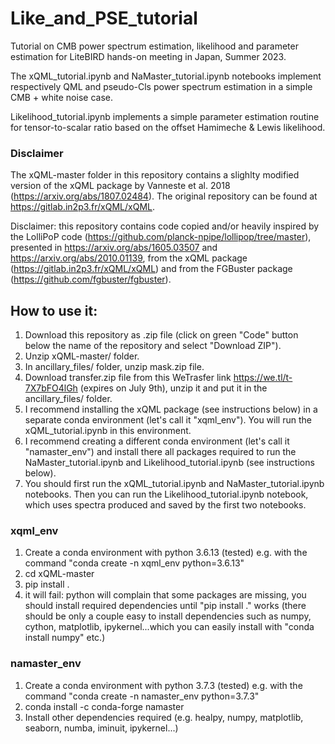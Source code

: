 # Like_and_PSE_tutorial
Tutorial on CMB power spectrum estimation, likelihood and parameter estimation for LiteBIRD hands-on meeting in Japan, Summer 2023.

The xQML_tutorial.ipynb and NaMaster_tutorial.ipynb notebooks implement respectively QML and pseudo-Cls power spectrum estimation in a simple CMB + white noise case.

Likelihood_tutorial.ipynb implements a simple parameter estimation routine for tensor-to-scalar ratio based on the offset Hamimeche & Lewis likelihood.


### Disclaimer
The xQML-master folder in this repository contains a slighlty modified version of the xQML package by Vanneste et al. 2018 (https://arxiv.org/abs/1807.02484). The original repository can be found at https://gitlab.in2p3.fr/xQML/xQML.

Disclaimer: this repository contains code copied and/or heavily inspired by the LolliPoP code (https://github.com/planck-npipe/lollipop/tree/master), presented in https://arxiv.org/abs/1605.03507 and https://arxiv.org/abs/2010.01139, from the xQML package (https://gitlab.in2p3.fr/xQML/xQML) and from the FGBuster package (https://github.com/fgbuster/fgbuster).


## How to use it:
1. Download this repository as .zip file (click on green "Code" button below the name of the repository and select "Download ZIP").
2. Unzip xQML-master/ folder.
3. In ancillary_files/ folder, unzip mask.zip file.
4. Download transfer.zip file from this WeTrasfer link https://we.tl/t-7X7bFO4lGh (expires on July 9th), unzip it and put it in the ancillary_files/ folder.
5. I recommend installing the xQML package (see instructions below) in a separate conda environment (let's call it "xqml_env"). You will run the xQML_tutorial.ipynb in this environment.
6. I recommend creating a different conda environment (let's call it "namaster_env") and install there all packages required to run the NaMaster_tutorial.ipynb and Likelihood_tutorial.ipynb (see instructions below).
7. You should first run the xQML_tutorial.ipynb and NaMaster_tutorial.ipynb notebooks. Then you can run the Likelihood_tutorial.ipynb notebook, which uses spectra produced and saved by the first two notebooks.

### xqml_env
1. Create a conda environment with python 3.6.13 (tested) e.g. with the command "conda create -n xqml_env python=3.6.13"
2. cd xQML-master
3. pip install .
4. it will fail: python will complain that some packages are missing, you should install required dependencies until "pip install ." works (there should be only a couple easy to install dependencies such as numpy, cython, matplotlib, ipykernel...which you can easily install with "conda install numpy" etc.)

### namaster_env
1. Create a conda environment with python 3.7.3 (tested) e.g. with the command "conda create -n namaster_env python=3.7.3"
2. conda install -c conda-forge namaster
3. Install other dependencies required (e.g. healpy, numpy, matplotlib, seaborn, numba, iminuit, ipykernel...)




